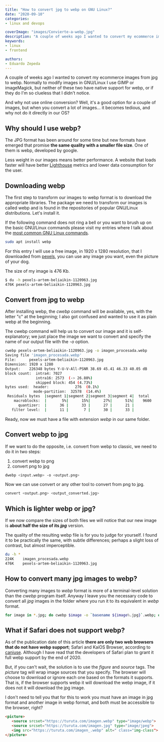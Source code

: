 ```yaml
---
title: "How to convert jpg to webp on GNU Linux?"
date: "2020-09-10"
categories:
- linux and devops

coverImage: "images/Convierte-a-webp.jpg"
description: "A couple of weeks ago I wanted to convert my ecommerce images from jpg to webp. Normally to modify images in GNU/Linux I use GIMP..."
keywords:
- linux
- frontend

authors:
- Eduardo Zepeda
---
```


A couple of weeks ago I wanted to convert my ecommerce images from jpg to webp. Normally to modify images in GNU/Linux I use GIMP or imageMagick, but neither of these two have native support for webp, or if they do I'm so clueless that I didn't notice.

And why not use online conversion? Well, it's a good option for a couple of images, but when you convert a lot of images... it becomes tedious, and why not do it directly in our OS?

## Why should I use webp?

The JPG format has been around for some time but new formats have emerged that promise **the same quality with a smaller file size**. One of them is webp, developed by google.

Less weight in our images means better performance. A website that loads faster will have better [Lighthouse](https://web.dev/) metrics and lower data consumption for the user.

## Downloading webp

The first step to transform our images to webp format is to download the appropriate libraries. The package we need to transform our images is called webp and is found in the repositories of popular GNU/Linux distributions. Let's install it.

If the following command does not ring a bell or you want to brush up on the basic GNU/Linux commands please visit my entries where I talk about the [most common GNU Linux commands](/en/basic-linux-commands-you-should-know/).

```bash
sudo apt install webp
```

For this entry I will use a free image, in 1920 x 1280 resolution, that I downloaded from [pexels](https://www.pexels.com/photo/tan-coconuts-placed-atop-brown-wooden-table-1120963/), you can use any image you want, even the picture of your dog.

The size of my image is 476 Kb.

```bash
$ du -h pexels-artem-beliaikin-1120963.jpg
476K pexels-artem-beliaikin-1120963.jpg
```

## Convert from jpg to webp

After installing webp, the _cwebp_ command will be available, yes, with the letter "c" at the beginning; I also got confused and wanted to use it as plain webp at the beginning.

The cwebp command will help us to convert our image and it is self-explanatory; we just place the image we want to convert and specify the name of our output file with the _-o_ option.

```bash
cwebp pexels-artem-beliaikin-1120963.jpg -o imagen_procesada.webp
Saving file 'imagen_procesada.webp'
File:      pexels-artem-beliaikin-1120963.jpg
Dimension: 1920 x 1280
Output:    226348 bytes Y-U-V-All-PSNR 38.69 45.41 46.33 40.05 dB
block count:  intra4: 7027
              intra16: 2573  (-> 26.80%)
              skipped block: 454 (4.73%)
bytes used:  header:            276  (0.1%)
             mode-partition:  32578  (14.4%)
 Residuals bytes  |segment 1|segment 2|segment 3|segment 4|  total
    macroblocks:  |       5%|      15%|      27%|      51%|    9600
      quantizer:  |      36 |      33 |      27 |      21 |
   filter level:  |      11 |       7 |      30 |      33 |
```

Ready, now we must have a file with extension _webp_ in our same folder.

## Convert webp to jpg

If we want to do the opposite, i.e. convert from webp to classic, we need to do it in two steps:

1. convert webp to png
2. convert png to jpg

``` bash
dwebp <input.webp> -o <output.png>
```

Now we can use convert or any other tool to convert from png to jpg.

``` bash
convert <output.png> <output_converted.jpg>
```

## Which is lighter webp or jpg?

If we now compare the sizes of both files we will notice that our new image is **about half the size of its _jpg_** version.

The quality of the resulting webp file is for you to judge for yourself. I found it to be practically the same, with subtle differences; perhaps a slight loss of contrast, but almost imperceptible.

```bash
du -h *
224K	imagen_procesada.webp
476K	pexels-artem-beliaikin-1120963.jpg
```

## How to convert many jpg images to webp?

Converting many images to _webp_ format is more of a terminal-level solution than the _cwebp_ program itself. Anyway I leave you the necessary code to convert all _jpg_ images in the folder where you run it to its equivalent in _webp_ format.

```bash
for image in *.jpg; do cwebp $image -o `basename ${image%.jpg}`.webp; done
```

## What if Safari does not support webp?

As of the publication date of this article **there are only two web browsers that do not have webp support**; Safari and KaiOS Browser, according to [caniuse](https://caniuse.com/#search=webp). Although I have read that the developers of Safari plan to grant it full webp support by the end of 2020.

But, if you can't wait, the solution is to use the _figure_ and _source_ tags. The _picture_ tag will wrap image sources that you specify. The browser will choose to download or ignore each one based on the formats it supports. That is, if the browser supports webp it will download the webp image, if it does not it will download the jpg image.

I don't need to tell you that for this to work you must have an image in jpg format and another image in webp format, and both must be accessible to the browser, right?

```html
<picture>
   <source srcset="https://turuta.com/imagen.webp" type="image/webp"> 
   <source srcset="https://turuta.com/imagen.jpg" type="image/jpeg"> 
   <img src="https://turuta.com/imagen_.webp" alt=" class="img-class">
</picture>
```